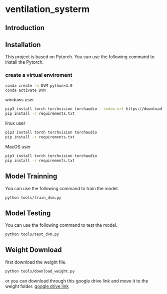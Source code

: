 # ventilation_systerm

## Introduction


## Installation
This project is based on Pytorch.
You can use the following command to install the Pytorch.

### create a virtual enviroment
```bash
conda create -n DVM python=3.9
conda activate DVM
```

windows user
```bash
pip3 install torch torchvision torchaudio --index-url https://download.pytorch.org/whl/cu117
pip install -r requirements.txt
```

linux user
```bash
pip3 install torch torchvision torchaudio
pip install -r requirements.txt
```

MacOS user
```bash
pip3 install torch torchvision torchaudio
pip install -r requirements.txt
```

## Model Trainning
You can use the following command to train the model.
```bash
python tools/train_dvm.py
```

## Model Testing
You can use the following command to test the model.
```bash
python tools/test_dvm.py
```


## Weight Download
first download the weight file.
```bash
python tools/download_weight.py
```
or you can download through this google drive link and move it to the weight folder.
[google drive link](https://drive.google.com/file/d/1eW55eq7pHaBEba99B7svK_tAL9yRy36q/view?usp=sharing)